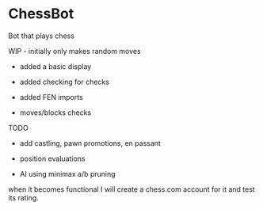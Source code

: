 # ChessBot
Bot that plays chess

WIP - initially only makes random moves 

+ added a basic display

+ added checking for checks
+ added FEN imports
+ moves/blocks checks

TODO

+ add castling, pawn promotions, en passant

+ position evaluations

+ AI using minimax a/b pruning


when it becomes functional I will create a chess.com account for it and test its rating.
